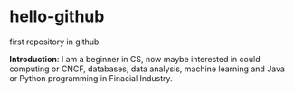 # hello-github
first repository in github

**Introduction**: I am a beginner in CS, now maybe interested in could computing or CNCF, databases, data analysis, machine learning and Java or Python programming in Finacial Industry. 

